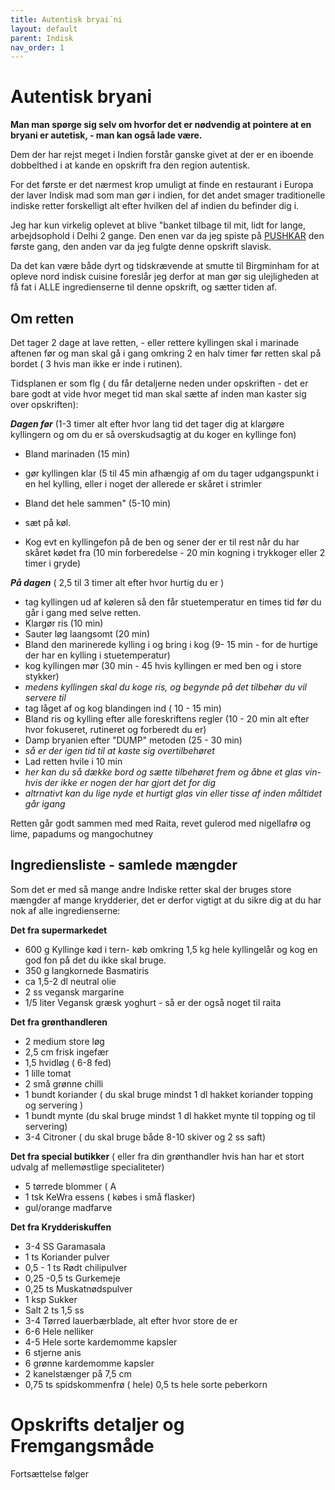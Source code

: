 ```yaml
---
title: Autentisk bryai´ni
layout: default
parent: Indisk
nav_order: 1
---
```


# Autentisk bryani

**Man man spørge sig selv om hvorfor det er nødvendig at pointere at en bryani er autetisk, - man kan også lade være.**

Dem der har rejst meget i Indien forstår ganske givet at der er en iboende dobbelthed i at kande en opskrift fra den region autentisk.

For det første er det nærmest krop umuligt at finde en restaurant i Europa der laver Indisk mad som man gør i indien, for det andet smager traditionelle indiske retter forskelligt alt efter hvilken del af indien du befinder dig i.

Jeg har kun virkelig oplevet at blive "banket tilbage til mit, lidt for lange,  arbejdsophold i Delhi 2 gange. Den enen var da jeg spiste på [PUSHKAR](https://pushkardining.com/) den første gang, den anden var da jeg fulgte denne opskrift slavisk. 

Da det kan være både dyrt og tidskrævende at smutte til Birgminham for at opleve nord indisk cuisine foreslår jeg derfor at man gør sig ulejligheden at få fat i ALLE ingredienserne til denne opskrift, og sætter tiden af.

## Om retten

Det tager 2 dage at lave retten, - eller rettere kyllingen skal i marinade aftenen før og man skal gå i gang omkring 2 en halv timer før retten skal på bordet ( 3 hvis man ikke er inde i rutinen).

Tidsplanen er som flg ( du får detaljerne neden under opskriften - det er bare godt at vide hvor meget tid man skal sætte af inden man kaster sig over opskriften):

***Dagen før*** (1-3 timer alt efter hvor lang tid det tager dig at klargøre kyllingern og om du er så overskudsagtig at du koger en kyllinge fon)
- Bland marinaden (15 min)
- gør kyllingen klar (5 til 45 min afhængig af om du tager udgangspunkt i en hel kylling, eller i noget der allerede er skåret i strimler
- Bland det hele sammen" (5-10 min)
- sæt på køl.

- Kog evt en kyllingefon på de ben og sener der er til rest når du har skåret kødet fra (10 min forberedelse - 20 min kogning i trykkoger eller 2 timer i gryde)

 ***På dagen*** ( 2,5 til 3 timer alt efter hvor hurtig du er )
 - tag kyllingen ud af køleren så den får stuetemperatur en times tid før du går i gang med selve retten.
 - Klargør ris (10 min)
 - Sauter løg laangsomt (20 min)
 - Bland den marinerede kylling i og bring i kog (9- 15 min - for de hurtige der har en kylling i stuetemperatur)
 - kog kyllingen mør (30 min - 45 hvis kyllingen er med ben og i store stykker)
 - *medens kyllingen skal du koge ris, og begynde på det tilbehør du vil servere til*
 - tag låget af og kog blandingen ind ( 10 - 15 min)
 - Bland ris og kylling efter alle foreskriftens regler (10 - 20 min alt efter hvor fokuseret, rutineret og forberedt du er)
 - Damp bryanien efter "DUMP" metoden (25 - 30 min)
 - *så er der igen tid til at kaste sig overtilbehøret*
 - Lad retten hvile i 10 min
 - *her kan du så dække bord og sætte tilbehøret frem og åbne et glas vin- hvis der ikke er nogen der har gjort det for dig*
 - *altrnativt kan du lige nyde et hurtigt glas vin eller tisse af inden måltidet går igang*

Retten går godt sammen med med Raita, revet gulerod med nigellafrø og lime, papadums og mangochutney 

## Ingrediensliste - samlede mængder

Som det er med så mange andre Indiske retter skal der bruges store mængder af mange krydderier, det er derfor vigtigt at du sikre dig at du har nok af alle ingredienserne:

**Det fra supermarkedet**
- 600 g Kyllinge kød i tern-  køb omkring 1,5 kg hele kyllingelår og kog en god fon på det du ikke skal bruge.
- 350 g langkornede Basmatiris 
- ca 1,5-2 dl neutral olie
- 2 ss vegansk margarine
- 1/5 liter Vegansk græsk yoghurt - så er der også noget til raita

**Det fra grønthandleren**
- 2 medium store løg
- 2,5 cm frisk ingefær
- 1,5 hvidløg ( 6-8 fed)
- 1 lille tomat
- 2 små grønne chilli
- 1 bundt koriander ( du skal bruge mindst 1 dl hakket koriander topping og servering )
- 1 bundt mynte (du skal bruge mindst 1 dl hakket mynte til topping og til servering)
- 3-4 Citroner ( du skal bruge både 8-10 skiver og 2 ss saft)

**Det fra special butikker** ( eller fra din grønthandler hvis han har et stort udvalg af mellemøstlige specialiteter)
- 5 tørrede blommer ( A
- 1 tsk KeWra essens ( købes i små flasker)
- gul/orange madfarve

**Det fra Krydderiskuffen**
- 3-4 SS Garamasala
- 1 ts Koriander pulver
- 0,5 - 1 ts Rødt chilipulver
- 0,25 -0,5 ts Gurkemeje
- 0,25 ts Muskatnødspulver
- 1 ksp Sukker 
- Salt 2 ts 1,5 ss
- 3-4 Tørred lauerbærblade, alt efter hvor store de er
- 6-6 Hele nelliker 
- 4-5 Hele sorte kardemomme kapsler
- 6 stjerne anis
- 6 grønne kardemomme kapsler
- 2 kanelstænger på 7,5 cm
- 0,75 ts spidskommenfrø ( hele)
  0,5 ts hele sorte peberkorn
  
# Opskrifts detaljer og Fremgangsmåde

Fortsættelse følger
